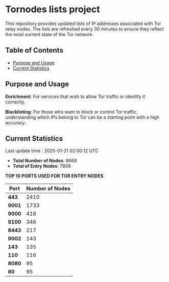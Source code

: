 # Tornodes lists project

This repository provides updated lists of IP addresses associated with Tor relay nodes. The lists are refreshed every 30 minutes to ensure they reflect the most current state of the Tor network.

## Table of Contents

- [Purpose and Usage](#purpose-and-usage)
- [Current Statistics](#current-statistics)


## Purpose and Usage

**Enrichment**: For services that wish to allow Tor traffic or identify it correctly.

**Blacklisting**: For those who want to block or control Tor traffic, understanding which IPs belong to Tor can be a starting point with a high accuracy.

## Current Statistics

Last update time : 2025-01-21 02:00:12 UTC

- **Total Number of Nodes**: 8669
- **Total of Entry Nodes**: 7809

**TOP 10 PORTS USED FOR TOR ENTRY NODES**

| **Port** | **Number of Nodes** |
|------|-----------------|
| **443**   | 2410  |
| **9001**   | 1733  |
| **9000**   | 416  |
| **9100**   | 346  |
| **8443**   | 217  |
| **9002**   | 143  |
| **143**   | 135  |
| **110**   | 116  |
| **8080**   | 95  |
| **80**   | 95  |

